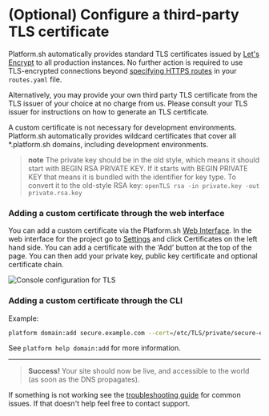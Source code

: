 # (Optional) Configure a third-party TLS certificate

Platform.sh automatically provides standard TLS certificates issued by [Let's Encrypt](https://letsencrypt.org/) to all production instances. No further action is required to use TLS-encrypted connections beyond [specifying HTTPS routes](/configuration/routes.md#HTTPS) in your `routes.yaml` file.

Alternatively, you may provide your own third party TLS certificate from the TLS issuer of your choice at no charge from us.  Please consult your TLS issuer for instructions on how to generate an TLS certificate.

A custom certificate is not necessary for development environments.  Platform.sh automatically provides wildcard certificates that cover all \*.platform.sh domains, including development environments.

> **note**
> The private key should be in the old style, which means it should start with BEGIN RSA PRIVATE KEY. If it starts with BEGIN PRIVATE KEY that means it is bundled with the identifier for key type. To convert it to the old-style RSA key:
> `openTLS rsa -in private.key -out private.rsa.key`


### Adding a custom certificate through the web interface

You can add a custom certificate via the Platform.sh [Web Interface](/administration/web.md). In the web interface for the project go to [Settings](/administration/web/configure-project.md) and click Certificates on the left hand side. You can add a certificate with the ‘Add’ button at the top of the page. You can then add your private key, public key certificate and optional certificate chain.

![Console configuration for TLS](/images/settings_certificates.png)


### Adding a custom certificate through the CLI

Example:
```bash
platform domain:add secure.example.com --cert=/etc/TLS/private/secure-example-com.crt --key=/etc/TLS/private/secure-example-com.key
```

See `platform help domain:add` for more information.

---

> **Success!**
> Your site should now be live, and accessible to the world (as soon as the DNS propagates).

If something is not working see the [troubleshooting guide](/golive/troubleshoot.md) for common issues.  If that doesn't help feel free to contact support.
